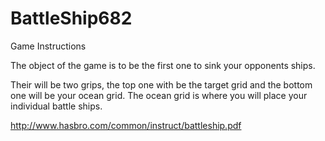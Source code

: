 BattleShip682
=============

Game Instructions

The object of the game is to be the first one to sink your opponents ships.

Their will be two grips, the top one with be the target grid and the bottom one will be your ocean grid. The ocean grid is where you will
place your individual battle ships. 

http://www.hasbro.com/common/instruct/battleship.pdf